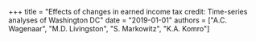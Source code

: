 +++
title = "Effects of changes in earned income tax credit: Time-series analyses of Washington DC"
date = "2019-01-01"
authors = ["A.C. Wagenaar", "M.D. Livingston", "S. Markowitz", "K.A. Komro"]
